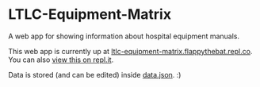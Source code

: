 # LTLC-Equipment-Matrix
A web app for showing information about hospital equipment manuals.

This web app is currently up at [ltlc-equipment-matrix.flappythebat.repl.co](https://ltlc-equipment-matrix.flappythebat.repl.co).
You can also [view this on repl.it](https://repl.it/@FlappyTheBat/LTLC-Equipment-Matrix#index.html).

Data is stored (and can be edited) inside [data.json](https://github.com/ImFlappyTheBat/LTLC-Equipment-Matrix/blob/master/data.json).
:)
